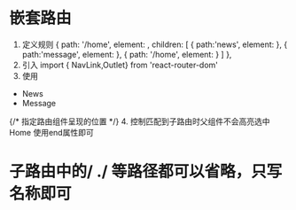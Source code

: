 # 嵌套路由
1. 定义规则
{
  path: '/home',
  element: <Home />,
  children: [
      {
          path:'news',
          element: <News />
      },
      {
          path:'message',
          element: <Message />
      },
      {
          path: '/home',
          element: <Navigate to='message' />
      }
  ]
},
2. 引入
import { NavLink,Outlet} from 'react-router-dom'
3. 使用
<ul className="nav nav-tabs">
     <li>
         <NavLink to='news' className='list-group-item'>News</NavLink>
     </li>
     <li>
         <NavLink to='message' className='list-group-item'>Message</NavLink>
     </li>
</ul>
{/* 指定路由组件呈现的位置 */}
<Outlet/>
4. 控制匹配到子路由时父组件不会高亮选中
<NavLink end to='/home'>Home</NavLink>
使用end属性即可

# 子路由中的/ ./ 等路径都可以省略，只写名称即可
